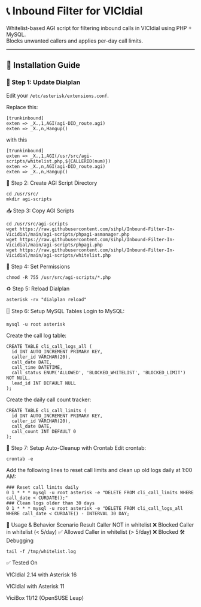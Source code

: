 # 📞 Inbound Filter for VICIdial

Whitelist-based AGI script for filtering inbound calls in VICIdial using PHP + MySQL.  
Blocks unwanted callers and applies per-day call limits.

---

## 💪 Installation Guide

### 🔧 Step 1: Update Dialplan
Edit your `/etc/asterisk/extensions.conf`.

Replace this:
```asterisk
[trunkinbound]
exten => _X.,1,AGI(agi-DID_route.agi)
exten => _X.,n,Hangup()
```
with this
```asterisk
[trunkinbound]
exten => _X.,1,AGI(/usr/src/agi-scripts/whitelist.php,${CALLERID(num)})
exten => _X.,n,AGI(agi-DID_route.agi)
exten => _X.,n,Hangup()
```

📂 Step 2: Create AGI Script Directory
```
cd /usr/src/
mkdir agi-scripts
```
📥 Step 3: Copy AGI Scripts
```
cd /usr/src/agi-scripts
wget https://raw.githubusercontent.com/sihpl/Inbound-Filter-In-Vicidial/main/agi-scripts/phpagi-asmanager.php
wget https://raw.githubusercontent.com/sihpl/Inbound-Filter-In-Vicidial/main/agi-scripts/phpagi.php
wget https://raw.githubusercontent.com/sihpl/Inbound-Filter-In-Vicidial/main/agi-scripts/whitelist.php
```
🔑 Step 4: Set Permissions
```
chmod -R 755 /usr/src/agi-scripts/*.php
```
♻️ Step 5: Reload Dialplan
```
asterisk -rx "dialplan reload"
```
🗄️ Step 6: Setup MySQL Tables
Login to MySQL:
```
mysql -u root asterisk
```
Create the call log table:
```
CREATE TABLE cli_call_logs_all (
  id INT AUTO_INCREMENT PRIMARY KEY,
  caller_id VARCHAR(20),
  call_date DATE,
  call_time DATETIME,
  call_status ENUM('ALLOWED', 'BLOCKED_WHITELIST', 'BLOCKED_LIMIT') NOT NULL,
  lead_id INT DEFAULT NULL
);
```
Create the daily call count tracker:
```
CREATE TABLE cli_call_limits (
  id INT AUTO_INCREMENT PRIMARY KEY,
  caller_id VARCHAR(20),
  call_date DATE,
  call_count INT DEFAULT 0
);
```
🧼 Step 7: Setup Auto-Cleanup with Crontab
Edit crontab:
```
crontab -e
```
Add the following lines to reset call limits and clean up old logs daily at 1:00 AM:
```
### Reset call limits daily
0 1 * * * mysql -u root asterisk -e "DELETE FROM cli_call_limits WHERE call_date < CURDATE();"
### Clean logs older than 30 days
0 1 * * * mysql -u root asterisk -e "DELETE FROM cli_call_logs_all WHERE call_date < CURDATE() - INTERVAL 30 DAY;
```
🔎 Usage & Behavior
Scenario	Result
Caller NOT in whitelist	❌ Blocked
Caller in whitelist (< 5/day)	✅ Allowed
Caller in whitelist (> 5/day)	❌ Blocked
🛠️ Debugging
```
tail -f /tmp/whitelist.log
```
✅ Tested On

VICIdial 2.14 with Asterisk 16

VICIdial with Asterisk 11

ViciBox 11/12 (OpenSUSE Leap)

